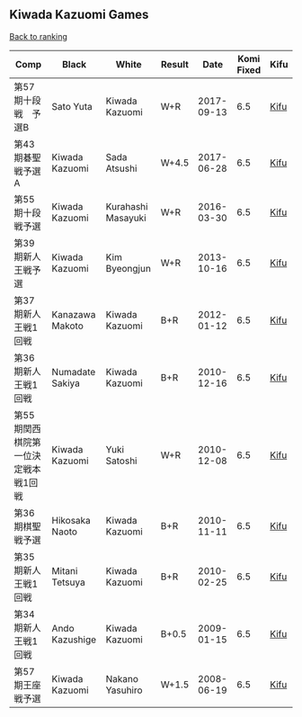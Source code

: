 ## Kiwada Kazuomi Games

[Back to ranking](../../index.md)




| **Comp** | **Black** | **White** | **Result** | **Date** | **Komi Fixed** | **Kifu** | 
| --- | --- | --- | --- | --- | --- | --- |
| 第57期十段戦　予選B | Sato Yuta | Kiwada Kazuomi | W+R | 2017-09-13 | 6.5 | [Kifu](https://kifudepot.net/kifucontents.php?id=f857mdy4hqLhosJn66uU7w%3D%3D) | 
| 第43期碁聖戦予選A | Kiwada Kazuomi | Sada Atsushi | W+4.5 | 2017-06-28 | 6.5 | [Kifu](https://kifudepot.net/kifucontents.php?id=adylt3ev%2FeCYuid5u34H7A%3D%3D) | 
| 第55期十段戦予選 | Kiwada Kazuomi | Kurahashi Masayuki | W+R | 2016-03-30 | 6.5 | [Kifu](https://kifudepot.net/kifucontents.php?id=Czn%2Flg42JwTbkHTV%2B%2BXFtw%3D%3D) | 
| 第39期新人王戦予選 | Kiwada Kazuomi | Kim Byeongjun | W+R | 2013-10-16 | 6.5 | [Kifu](https://kifudepot.net/kifucontents.php?id=x3X20pxrI%2FEoZVqvapTGJg%3D%3D) | 
| 第37期新人王戦1回戦 | Kanazawa Makoto | Kiwada Kazuomi | B+R | 2012-01-12 | 6.5 | [Kifu](https://kifudepot.net/kifucontents.php?id=opUtfprckVvdRPRr7MeAkg%3D%3D) | 
| 第36期新人王戦1回戦 | Numadate Sakiya | Kiwada Kazuomi | B+R | 2010-12-16 | 6.5 | [Kifu](https://kifudepot.net/kifucontents.php?id=YxKXTaF7TSEWTeuuEPoGDw%3D%3D) | 
| 第55期関西棋院第一位決定戦本戦1回戦 | Kiwada Kazuomi | Yuki Satoshi | W+R | 2010-12-08 | 6.5 | [Kifu](https://kifudepot.net/kifucontents.php?id=KH0Ahf%2F%2F%2FCnIWFeN8vgT9w%3D%3D) | 
| 第36期棋聖戦予選 | Hikosaka Naoto | Kiwada Kazuomi | B+R | 2010-11-11 | 6.5 | [Kifu](https://kifudepot.net/kifucontents.php?id=XRUh%2FQMzhgXM3KLxdQDRUg%3D%3D) | 
| 第35期新人王戦1回戦 | Mitani Tetsuya | Kiwada Kazuomi | B+R | 2010-02-25 | 6.5 | [Kifu](https://kifudepot.net/kifucontents.php?id=8jKAxqYxwH0A9p7W8LOgkA%3D%3D) | 
| 第34期新人王戦1回戦 | Ando Kazushige | Kiwada Kazuomi | B+0.5 | 2009-01-15 | 6.5 | [Kifu](https://kifudepot.net/kifucontents.php?id=9ebRQi7nj%2Fg5XI6%2F3bQPWQ%3D%3D) | 
| 第57期王座戦予選 | Kiwada Kazuomi | Nakano Yasuhiro | W+1.5 | 2008-06-19 | 6.5 | [Kifu](https://kifudepot.net/kifucontents.php?id=6j5Dvq9vq%2F%2Fc9DXyypxgRQ%3D%3D) |




